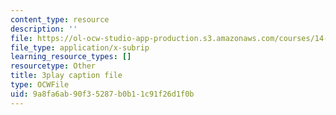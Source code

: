 ```yaml
---
content_type: resource
description: ''
file: https://ol-ocw-studio-app-production.s3.amazonaws.com/courses/14-01-principles-of-microeconomics-fall-2018/9a8fa6ab90f35287b0b11c91f26d1f0b_0kA91PvS3sk.vtt
file_type: application/x-subrip
learning_resource_types: []
resourcetype: Other
title: 3play caption file
type: OCWFile
uid: 9a8fa6ab-90f3-5287-b0b1-1c91f26d1f0b
---
```

